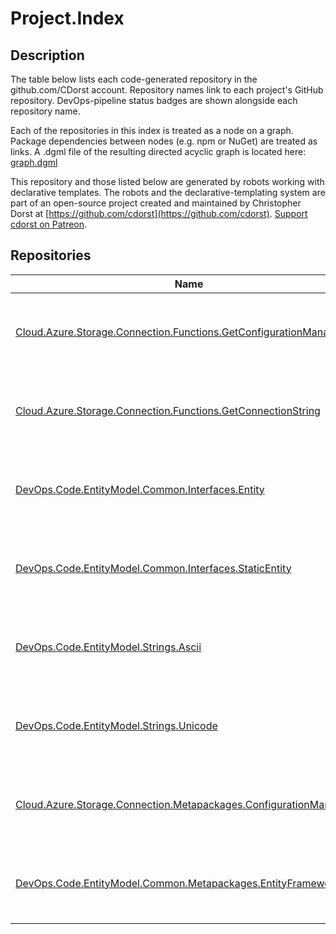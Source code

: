 # Project.Index
## Description

The table below lists each code-generated repository in the github.com/CDorst account. Repository names link to each project's GitHub repository. DevOps-pipeline status badges are shown alongside each repository name.

Each of the repositories in this index is treated as a node on a graph. Package dependencies between nodes (e.g. npm or NuGet) are treated as links. A .dgml file of the resulting directed acyclic graph is located here: [graph.dgml](graph.dgml)

This repository and those listed below are generated by robots working with declarative templates. The robots and the declarative-templating system are part of an open-source project created and maintained by Christopher Dorst at [https://github.com/cdorst](https://github.com/cdorst). [Support cdorst on Patreon](https://www.patreon.com/user?u=9178360).

## Repositories

Name | Status
---- | ------
[Cloud.Azure.Storage.Connection.Functions.GetConfigurationManager](https://github.com/CDorst/Cloud.Azure.Storage.Connection.Functions.GetConfigurationManager) | [![AppVeyor build status](https://img.shields.io/appveyor/ci/cdorst/cloud-azure-storage-connection-functions-getconfig.svg?label=AppVeyor&style=flat-square)](https://ci.appveyor.com/project/cdorst/cloud-azure-storage-connection-functions-getconfig) [![NuGet package status](https://img.shields.io/nuget/v/CDorst.Cloud.Azure.Storage.Connection.Functions.GetConfigurationManager.svg?label=NuGet&style=flat-square)](https://www.nuget.org/packages/CDorst.Cloud.Azure.Storage.Connection.Functions.GetConfigurationManager)
[Cloud.Azure.Storage.Connection.Functions.GetConnectionString](https://github.com/CDorst/Cloud.Azure.Storage.Connection.Functions.GetConnectionString) | [![AppVeyor build status](https://img.shields.io/appveyor/ci/cdorst/cloud-azure-storage-connection-functions-getconnec.svg?label=AppVeyor&style=flat-square)](https://ci.appveyor.com/project/cdorst/cloud-azure-storage-connection-functions-getconnec) [![NuGet package status](https://img.shields.io/nuget/v/CDorst.Cloud.Azure.Storage.Connection.Functions.GetConnectionString.svg?label=NuGet&style=flat-square)](https://www.nuget.org/packages/CDorst.Cloud.Azure.Storage.Connection.Functions.GetConnectionString)
[DevOps.Code.EntityModel.Common.Interfaces.Entity](https://github.com/CDorst/DevOps.Code.EntityModel.Common.Interfaces.Entity) | [![AppVeyor build status](https://img.shields.io/appveyor/ci/cdorst/devops-code-entitymodel-common-interfaces-entity.svg?label=AppVeyor&style=flat-square)](https://ci.appveyor.com/project/cdorst/devops-code-entitymodel-common-interfaces-entity) [![NuGet package status](https://img.shields.io/nuget/v/CDorst.DevOps.Code.EntityModel.Common.Interfaces.Entity.svg?label=NuGet&style=flat-square)](https://www.nuget.org/packages/CDorst.DevOps.Code.EntityModel.Common.Interfaces.Entity)
[DevOps.Code.EntityModel.Common.Interfaces.StaticEntity](https://github.com/CDorst/DevOps.Code.EntityModel.Common.Interfaces.StaticEntity) | [![AppVeyor build status](https://img.shields.io/appveyor/ci/cdorst/devops-code-entitymodel-common-interfaces-staticen.svg?label=AppVeyor&style=flat-square)](https://ci.appveyor.com/project/cdorst/devops-code-entitymodel-common-interfaces-staticen) [![NuGet package status](https://img.shields.io/nuget/v/CDorst.DevOps.Code.EntityModel.Common.Interfaces.StaticEntity.svg?label=NuGet&style=flat-square)](https://www.nuget.org/packages/CDorst.DevOps.Code.EntityModel.Common.Interfaces.StaticEntity)
[DevOps.Code.EntityModel.Strings.Ascii](https://github.com/CDorst/DevOps.Code.EntityModel.Strings.Ascii) | [![AppVeyor build status](https://img.shields.io/appveyor/ci/cdorst/devops-code-entitymodel-strings-ascii.svg?label=AppVeyor&style=flat-square)](https://ci.appveyor.com/project/cdorst/devops-code-entitymodel-strings-ascii) [![NuGet package status](https://img.shields.io/nuget/v/CDorst.DevOps.Code.EntityModel.Strings.Ascii.svg?label=NuGet&style=flat-square)](https://www.nuget.org/packages/CDorst.DevOps.Code.EntityModel.Strings.Ascii)
[DevOps.Code.EntityModel.Strings.Unicode](https://github.com/CDorst/DevOps.Code.EntityModel.Strings.Unicode) | [![AppVeyor build status](https://img.shields.io/appveyor/ci/cdorst/devops-code-entitymodel-strings-unicode.svg?label=AppVeyor&style=flat-square)](https://ci.appveyor.com/project/cdorst/devops-code-entitymodel-strings-unicode) [![NuGet package status](https://img.shields.io/nuget/v/CDorst.DevOps.Code.EntityModel.Strings.Unicode.svg?label=NuGet&style=flat-square)](https://www.nuget.org/packages/CDorst.DevOps.Code.EntityModel.Strings.Unicode)
[Cloud.Azure.Storage.Connection.Metapackages.ConfigurationManager](https://github.com/CDorst/Cloud.Azure.Storage.Connection.Metapackages.ConfigurationManager) | [![AppVeyor build status](https://img.shields.io/appveyor/ci/cdorst/cloud-azure-storage-connection-metapackages-config.svg?label=AppVeyor&style=flat-square)](https://ci.appveyor.com/project/cdorst/cloud-azure-storage-connection-metapackages-config) [![NuGet package status](https://img.shields.io/nuget/v/CDorst.Cloud.Azure.Storage.Connection.Metapackages.ConfigurationManager.svg?label=NuGet&style=flat-square)](https://www.nuget.org/packages/CDorst.Cloud.Azure.Storage.Connection.Metapackages.ConfigurationManager)
[DevOps.Code.EntityModel.Common.Metapackages.EntityFrameworkCore](https://github.com/CDorst/DevOps.Code.EntityModel.Common.Metapackages.EntityFrameworkCore) | [![AppVeyor build status](https://img.shields.io/appveyor/ci/cdorst/devops-code-entitymodel-common-metapackages-entity.svg?label=AppVeyor&style=flat-square)](https://ci.appveyor.com/project/cdorst/devops-code-entitymodel-common-metapackages-entity) [![NuGet package status](https://img.shields.io/nuget/v/CDorst.DevOps.Code.EntityModel.Common.Metapackages.EntityFrameworkCore.svg?label=NuGet&style=flat-square)](https://www.nuget.org/packages/CDorst.DevOps.Code.EntityModel.Common.Metapackages.EntityFrameworkCore)

